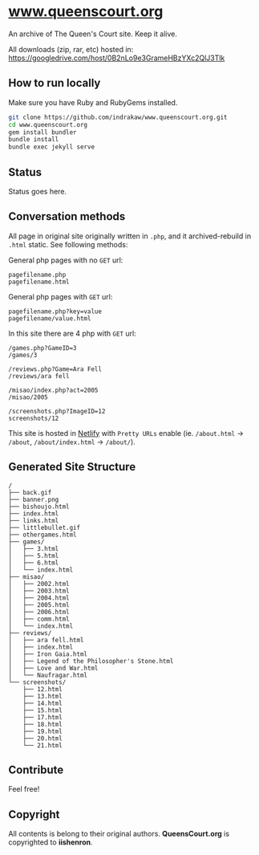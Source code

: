 # www.queenscourt.org
An archive of The Queen's Court site. Keep it alive.

All downloads (zip, rar, etc) hosted in: https://googledrive.com/host/0B2nLo9e3GrameHBzYXc2QlJ3Tlk

## How to run locally
Make sure you have Ruby and RubyGems installed.

```BASH
git clone https://github.com/indrakaw/www.queenscourt.org.git
cd www.queenscourt.org
gem install bundler
bundle install
bundle exec jekyll serve
```

## Status
Status goes here.

## Conversation methods
All page in original site originally written in `.php`, and it archived-rebuild in `.html` static. See following methods:

General php pages with no `GET` url:
```
pagefilename.php
pagefilename.html
```
General php pages with `GET` url:
```
pagefilename.php?key=value
pagefilename/value.html
```

In this site there are 4 php with `GET` url:
```
/games.php?GameID=3
/games/3

/reviews.php?Game=Ara Fell
/reviews/ara fell

/misao/index.php?act=2005
/misao/2005

/screenshots.php?ImageID=12
screenshots/12
```

This site is hosted in [Netlify](//netlify.com) with `Pretty URLs` enable (ie. `/about.html` -> `/about`, `/about/index.html` -> `/about/`).

## Generated Site Structure
```
/
├── back.gif
├── banner.png
├── bishoujo.html
├── index.html
├── links.html
├── littlebullet.gif
├── othergames.html
├── games/
│   ├── 3.html
│   ├── 5.html
│   ├── 6.html
│   └── index.html
├── misao/
│   ├── 2002.html
│   ├── 2003.html
│   ├── 2004.html
│   ├── 2005.html
│   ├── 2006.html
│   ├── comm.html
│   └── index.html
├── reviews/
│   ├── ara fell.html
│   ├── index.html
│   ├── Iron Gaia.html
│   ├── Legend of the Philosopher's Stone.html
│   ├── Love and War.html
│   └── Naufragar.html
└── screenshots/
    ├── 12.html
    ├── 13.html
    ├── 14.html
    ├── 15.html
    ├── 17.html
    ├── 18.html
    ├── 19.html
    ├── 20.html
    └── 21.html
```

## Contribute

Feel free!

## Copyright

All contents is belong to their original authors.
**QueensCourt.org** is copyrighted to **iishenron**.

<!-- More copyright stuff goes here -->

